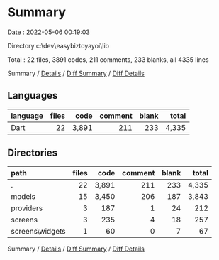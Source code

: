 # Summary

Date : 2022-05-06 00:19:03

Directory c:\dev\easybiztoyayoi\lib

Total : 22 files,  3891 codes, 211 comments, 233 blanks, all 4335 lines

Summary / [Details](details.md) / [Diff Summary](diff.md) / [Diff Details](diff-details.md)

## Languages
| language | files | code | comment | blank | total |
| :--- | ---: | ---: | ---: | ---: | ---: |
| Dart | 22 | 3,891 | 211 | 233 | 4,335 |

## Directories
| path | files | code | comment | blank | total |
| :--- | ---: | ---: | ---: | ---: | ---: |
| . | 22 | 3,891 | 211 | 233 | 4,335 |
| models | 15 | 3,450 | 206 | 187 | 3,843 |
| providers | 3 | 187 | 1 | 24 | 212 |
| screens | 3 | 235 | 4 | 18 | 257 |
| screens\widgets | 1 | 60 | 0 | 7 | 67 |

Summary / [Details](details.md) / [Diff Summary](diff.md) / [Diff Details](diff-details.md)